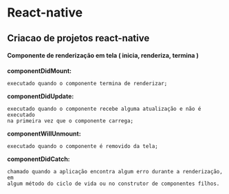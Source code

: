 # React-native

## Criacao de projetos react-native

#### Componente de renderização em tela ( inicia, renderiza, termina )

**componentDidMount:** 
```
executado quando o componente termina de renderizar;
```

**componentDidUpdate:** 
```
executado quando o componente recebe alguma atualização	e não é executado 
na primeira vez que o componente carrega;
```

**componentWillUnmount:**
```
executado quando o componente é removido da tela;
```

**componentDidCatch:** 
```
chamado quando a aplicação encontra algum erro durante a renderização, em 
algum método do ciclo de vida ou no construtor de componentes filhos.
```
 
